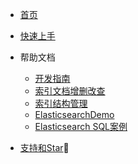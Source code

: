 * [首页](https://esdoc.bbossgroups.com)
* [快速上手](quickstart.md)
* 帮助文档

  * [开发指南](development.md)
  * [索引文档增删改查](document-crud.md)
  * [索引结构管理](index-indextemplate.md)
  * [ElasticsearchDemo](Elasticsearch-demo.md)
  * [Elasticsearch SQL案例](Elasticsearch-SQL-ORM.md)
* [支持和Star](supportus.md)🚀   

